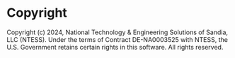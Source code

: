 # Copyright

Copyright (c) 2024, National Technology & Engineering Solutions of
Sandia, LLC (NTESS).  Under the terms of Contract DE-NA0003525 with
NTESS, the U.S.  Government retains certain rights in this software.
All rights reserved.
